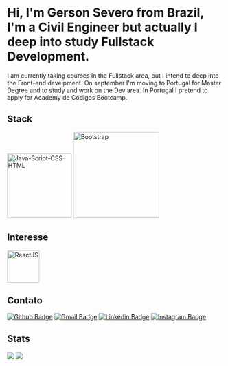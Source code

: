 # Hi, I'm Gerson Severo from Brazil, I'm a Civil Engineer but actually I deep into study Fullstack Development. 

I am currently taking courses in the Fullstack area, but I intend to deep into the Front-end develpment.
On september I'm moving to Portugal for Master Degree and to study and work on the Dev area.
In Portugal I pretend to apply for Academy de Códigos Bootcamp.

 ## Stack
 
  <a href="https://ibb.co/G5cVhpN"><img src="https://i.ibb.co/MCMRXSQ/Java-Script-CSS-HTML.png" alt="Java-Script-CSS-HTML" border="0" width = "150"></a>
  <a href="https://ibb.co/Symy6PZ"><img src="https://i.ibb.co/g9W9r3c/Bootstrap.png" alt="Bootstrap" border="0" width = "200"></a>
  
  ## Interesse
  
 <a href="https://ibb.co/2yJGrQx"><img src="https://i.ibb.co/MsdFH4r/ReactJS.png" alt="ReactJS" border="0" width ="75"></a>
  
  ## Contato
  
  [![Github Badge](https://img.shields.io/badge/GitHub-100000?style=for-the-badge&logo=github&logoColor=white)](https://github.com/GersonST)
  [![Gmail Badge](https://img.shields.io/badge/Gmail-D14836?style=for-the-badge&logo=gmail&logoColor=white)](mailto:gersonsevero90@gmail.com)
  [![Linkedin Badge](https://img.shields.io/badge/LinkedIn-0077B5?style=for-the-badge&logo=linkedin&logoColor=white)](https://www.linkedin.com/in/gersonsevero)
  [![Instagram Badge](https://img.shields.io/badge/Instagram-E4405F?style=for-the-badge&logo=instagram&logoColor=white)](https://www.instagram.com/gersonsevero_)




  ## Stats




  <img align="center" src="https://github-readme-stats.vercel.app/api?username=GersonST&show_icons=true&line_height=27&count_private=true&title_color=ffffff&text_color=c9cacc&icon_color=2bbc8a&bg_color=1d1f21" />

  <img align="center" src="https://github-readme-stats.vercel.app/api/top-langs/?username=GersonST&html&title_color=ffffff&text_color=c9cacc&icon_color=2bbc8a&bg_color=1d1f21" />





